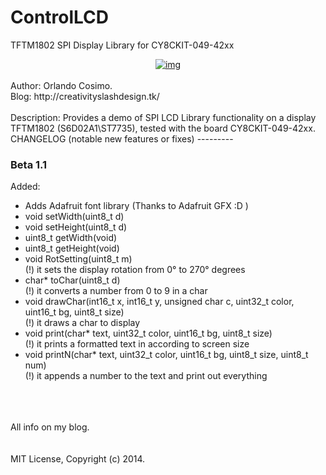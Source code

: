 ControlLCD
==========

TFTM1802 SPI Display Library for CY8CKIT-049-42xx

<div style="text-align: center;">
<a href="http://2.bp.blogspot.com/-K08HbNVVSmQ/VCcOdibDroI/AAAAAAAAERs/-ZOpl-JKNWI/s1600/cover1.1.jpg">
<img alt="img" src="http://2.bp.blogspot.com/-K08HbNVVSmQ/VCcOdibDroI/AAAAAAAAERs/-ZOpl-JKNWI/s1600/cover1.1.jpg">
</a>
</div>
<br>
Author: Orlando Cosimo.<br>
Blog: http://creativityslashdesign.tk/
<br>
<br>
Description:
Provides a demo of SPI LCD Library functionality on a display TFTM1802 (S6D02A1\ST7735), tested with the board CY8CKIT-049-42xx.
<br>
CHANGELOG (notable new features or fixes)
---------

### Beta 1.1
Added:
* Adds Adafruit font library (Thanks to Adafruit GFX :D )
* void setWidth(uint8_t d)
* void setHeight(uint8_t d)
* uint8_t getWidth(void)
* uint8_t getHeight(void)
* void RotSetting(uint8_t m)
<br> (!) it sets the display rotation from 0° to 270° degrees
* char* toChar(uint8_t d)
<br> (!) it converts a number from 0 to 9 in a char
* void drawChar(int16_t x, int16_t y, unsigned char c, uint32_t color, uint16_t bg, uint8_t size)
<br> (!) it draws a char to display
* void print(char* text, uint32_t color, uint16_t bg, uint8_t size)
<br> (!) it prints a formatted text in according to screen size
* void printN(char* text, uint32_t color, uint16_t bg, uint8_t size, uint8_t num)
<br> (!) it appends a number to the text and print out everything
<br>
<br>
<br>
All info on my blog.
<br>
<br>
<br>
MIT License, Copyright (c) 2014.
